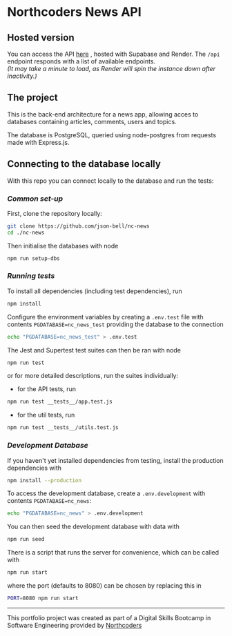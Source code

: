 # Northcoders News API

## Hosted version

You can access the API <a href="https://nc-news-e223.onrender.com/api/" target="_blank">here</a>
, hosted with Supabase and Render. The `/api` endpoint responds with a list of available endpoints.  
 _(It may take a minute to load, as Render will spin the instance down after inactivity.)_

## The project

This is the back-end architecture for a news app, allowing acces to databases containing articles, comments, users and topics.

The database is PostgreSQL, queried using node-postgres from requests made with Express.js.

## Connecting to the database locally

With this repo you can connect locally to the database and run the tests:

### _Common set-up_

First, clone the repository locally:

```bash
git clone https://github.com/json-bell/nc-news
cd ./nc-news
```

Then initialise the databases with node

```bash
npm run setup-dbs
```

### _Running tests_

To install all dependencies (including test dependencies), run

```bash
npm install
```

Configure the environment variables by creating a `.env.test` file with contents `PGDATABASE=nc_news_test` providing the database to the connection

```bash
echo "PGDATABASE=nc_news_test" > .env.test
```

The Jest and Supertest test suites can then be ran with node

```bash
npm run test
```

or for more detailed descriptions, run the suites individually:

- for the API tests, run

```bash
npm run test __tests__/app.test.js
```

- for the util tests, run

```bash
npm run test __tests__/utils.test.js
```

### _Development Database_

If you haven't yet installed dependencies from testing, install the production dependencies with

```bash
npm install --production
```

To access the development database, create a `.env.development` with contents `PGDATABASE=nc_news`:

```bash
echo "PGDATABASE=nc_news" > .env.development
```

You can then seed the development database with data with

```bash
npm run seed
```

There is a script that runs the server for convenience, which can be called with

```bash
npm run start
```

where the port (defaults to 8080) can be chosen by replacing this in

```bash
PORT=8080 npm run start
```

---

This portfolio project was created as part of a Digital Skills Bootcamp in Software Engineering provided by [Northcoders](https://northcoders.com/)
